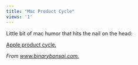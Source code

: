 ```yaml
---
title: "Mac Product Cycle"
views: '1'
---
```

<p>Little bit of mac humor that hits the nail on the head:</p>
<p><a href="http://www.misterbg.org/AppleProductCycle/">Apple product cycle.</a></p>
<p><i>From <a href="http://binarybonsai.com/archives/2004/07/28/the-apple-product-cycle/">www.binarybonsai.com.</a></i></p>
